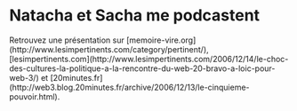 # Natacha et Sacha me podcastent

<div></div>
Retrouvez une présentation sur [memoire-vire.org](http://www.lesimpertinents.com/category/pertinent/), [lesimpertinents.com](http://www.lesimpertinents.com/2006/12/14/le-choc-des-cultures-la-politique-a-la-rencontre-du-web-20-bravo-a-loic-pour-web-3/) et [20minutes.fr](http://web3.blog.20minutes.fr/archive/2006/12/13/le-cinquieme-pouvoir.html).